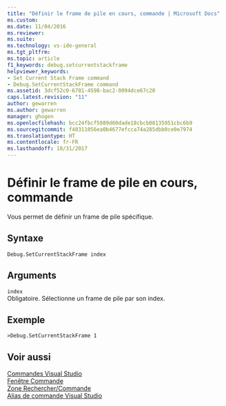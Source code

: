 ```yaml
---
title: "Définir le frame de pile en cours, commande | Microsoft Docs"
ms.custom: 
ms.date: 11/04/2016
ms.reviewer: 
ms.suite: 
ms.technology: vs-ide-general
ms.tgt_pltfrm: 
ms.topic: article
f1_keywords: debug.setcurrentstackframe
helpviewer_keywords:
- Set Current Stack Frame command
- Debug.SetCurrentStackFrame command
ms.assetid: 3dcf52c0-6781-4598-bac2-0094dce67c20
caps.latest.revision: "11"
author: gewarren
ms.author: gewarren
manager: ghogen
ms.openlocfilehash: bcc24fbcf5089d60dade18cbcb08135951cbc6b9
ms.sourcegitcommit: f40311056ea0b4677efcca74a285dbb0ce0e7974
ms.translationtype: HT
ms.contentlocale: fr-FR
ms.lasthandoff: 10/31/2017
---
```

# <a name="set-current-stack-frame-command"></a>Définir le frame de pile en cours, commande
Vous permet de définir un frame de pile spécifique.  
  
## <a name="syntax"></a>Syntaxe  
  
```  
Debug.SetCurrentStackFrame index  
```  
  
## <a name="arguments"></a>Arguments  
 `index`  
 Obligatoire. Sélectionne un frame de pile par son index.  
  
## <a name="example"></a>Exemple  
  
```  
>Debug.SetCurrentStackFrame 1  
```  
  
## <a name="see-also"></a>Voir aussi  
 [Commandes Visual Studio](../../ide/reference/visual-studio-commands.md)   
 [Fenêtre Commande](../../ide/reference/command-window.md)   
 [Zone Rechercher/Commande](../../ide/find-command-box.md)   
 [Alias de commande Visual Studio](../../ide/reference/visual-studio-command-aliases.md)